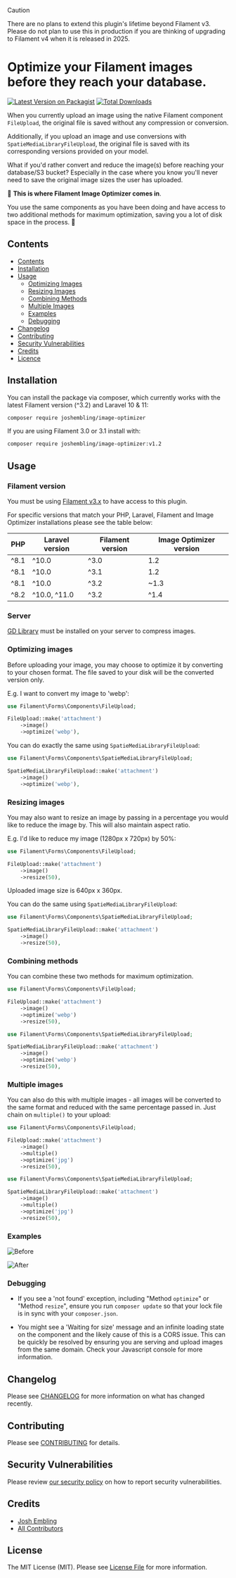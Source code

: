 > [!CAUTION]  
> There are no plans to extend this plugin's lifetime beyond Filament v3. Please do not plan to use this in production if you are thinking of upgrading to Filament v4 when it is released in 2025.

# Optimize your Filament images before they reach your database.

[![Latest Version on Packagist](https://img.shields.io/packagist/v/joshembling/image-optimizer.svg?style=flat-square)](https://packagist.org/packages/joshembling/image-optimizer)
[![Total Downloads](https://img.shields.io/packagist/dt/joshembling/image-optimizer.svg?style=flat-square)](https://packagist.org/packages/joshembling/image-optimizer)

When you currently upload an image using the native Filament component `FileUpload`, the original file is saved without any compression or conversion.

Additionally, if you upload an image and use conversions with `SpatieMediaLibraryFileUpload`, the original file is saved with its corresponding versions provided on your model. 

What if you'd rather convert and reduce the image(s) before reaching your database/S3 bucket? Especially in the case where you know you'll never need to save the original image sizes the user has uploaded.

🤳 **This is where Filament Image Optimizer comes in**. 

You use the same components as you have been doing and have access to two additional methods for maximum optimization, saving you a lot of disk space in the process. 🎉

## Contents

- [Contents](#contents)
- [Installation](#installation)
- [Usage](#usage)
	- [Optimizing Images](#optimizing-images)
	- [Resizing Images](#resizing-images)
	- [Combining Methods](#combining-methods)
	- [Multiple Images](#multiple-images)
	- [Examples](#examples)
	- [Debugging](#debugging)
- [Changelog](#changelog)
- [Contributing](#contributing)
- [Security Vulnerabilities](#security-vulnerabilities)
- [Credits](#credits)
- [Licence](#license)

## Installation

You can install the package via composer, which currently works with the latest Filament version (^3.2) and Laravel 10 & 11:

```bash
composer require joshembling/image-optimizer
```

If you are using Filament 3.0 or 3.1 install with: 
```bash
composer require joshembling/image-optimizer:v1.2
```

## Usage

### Filament version

You must be using [Filament v3.x](https://filamentphp.com/docs/3.x/panels/installation) to have access to this plugin.

For specific versions that match your PHP, Laravel, Filament and Image Optimizer installations please see the table below:

| PHP | Laravel version | Filament version | Image Optimizer version |
| ----- | ----- | -----| ----- |
| ^8.1 | ^10.0 | ^3.0 | 1.2 |
| ^8.1 | ^10.0 | ^3.1 | 1.2 |
| ^8.1 | ^10.0 | ^3.2 | ~1.3 |
| ^8.2 | ^10.0, ^11.0 | ^3.2 | ^1.4 |

### Server

[GD Library](https://www.php.net/manual/en/image.installation.php) must be installed on your server to compress images.

### Optimizing images

Before uploading your image, you may choose to optimize it by converting to your chosen format. The file saved to your disk will be the converted version only.

E.g. I want to convert my image to 'webp': 

`````php
use Filament\Forms\Components\FileUpload;

FileUpload::make('attachment')
    ->image()
    ->optimize('webp'),
`````

You can do exactly the same using `SpatieMediaLibraryFileUpload`:

`````php
use Filament\Forms\Components\SpatieMediaLibraryFileUpload;

SpatieMediaLibraryFileUpload::make('attachment')
    ->image()
    ->optimize('webp'),
`````

### Resizing images

You may also want to resize an image by passing in a percentage you would like to reduce the image by. This will also maintain aspect ratio.

E.g. I'd like to reduce my image (1280px x 720px) by 50%:

`````php
use Filament\Forms\Components\FileUpload;

FileUpload::make('attachment')
    ->image()
    ->resize(50),
`````

Uploaded image size is 640px x 360px.

You can do the same using `SpatieMediaLibraryFileUpload`:

`````php
use Filament\Forms\Components\SpatieMediaLibraryFileUpload;

SpatieMediaLibraryFileUpload::make('attachment')
    ->image()
    ->resize(50),
`````

### Combining methods

You can combine these two methods for maximum optimization.

`````php
use Filament\Forms\Components\FileUpload;

FileUpload::make('attachment')
	->image()
	->optimize('webp')
	->resize(50),
`````

`````php
use Filament\Forms\Components\SpatieMediaLibraryFileUpload;

SpatieMediaLibraryFileUpload::make('attachment')
    ->image()
	->optimize('webp')
    ->resize(50),
`````

### Multiple images

You can also do this with multiple images - all images will be converted to the same format and reduced with the same percentage passed in. Just chain on `multiple()` to your upload:

`````php
use Filament\Forms\Components\FileUpload;

FileUpload::make('attachment')
    ->image()
	->multiple()
	->optimize('jpg')
    ->resize(50),
`````

`````php
use Filament\Forms\Components\SpatieMediaLibraryFileUpload;

SpatieMediaLibraryFileUpload::make('attachment')
    ->image()
	->multiple()
	->optimize('jpg')
    ->resize(50),
`````

### Examples 

![Before](images/before.jpg) 

![After](images/after.jpg)

### Debugging

- If you see a 'not found' exception, including "Method `optimize`" or "Method `resize`", ensure you run `composer update` so that your lock file is in sync with your `composer.json`. 

- You might see a 'Waiting for size' message and an infinite loading state on the component and the likely cause of this is a CORS issue. This can be quickly be resolved by ensuring you are serving and upload images from the same domain. Check your Javascript console for more information.

## Changelog

Please see [CHANGELOG](CHANGELOG.md) for more information on what has changed recently.

## Contributing

Please see [CONTRIBUTING](.github/CONTRIBUTING.md) for details.

## Security Vulnerabilities

Please review [our security policy](../../security/policy) on how to report security vulnerabilities.

## Credits

- [Josh Embling](https://github.com/joshembling)
- [All Contributors](../../contributors)

## License

The MIT License (MIT). Please see [License File](LICENSE.md) for more information.
